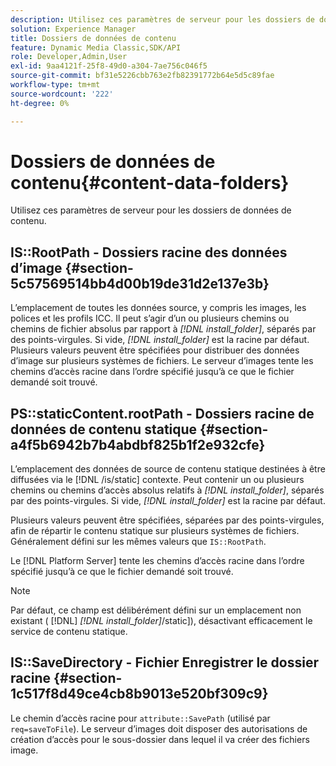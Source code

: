 ```yaml
---
description: Utilisez ces paramètres de serveur pour les dossiers de données de contenu.
solution: Experience Manager
title: Dossiers de données de contenu
feature: Dynamic Media Classic,SDK/API
role: Developer,Admin,User
exl-id: 9aa4121f-25f8-49d0-a304-7ae756c046f5
source-git-commit: bf31e5226cbb763e2fb82391772b64e5d5c89fae
workflow-type: tm+mt
source-wordcount: '222'
ht-degree: 0%

---
```


# Dossiers de données de contenu{#content-data-folders}

Utilisez ces paramètres de serveur pour les dossiers de données de contenu.

## IS::RootPath - Dossiers racine des données d’image {#section-5c57569514bb4d00b19de31d2e137e3b}

L’emplacement de toutes les données source, y compris les images, les polices et les profils ICC. Il peut s’agir d’un ou plusieurs chemins ou chemins de fichier absolus par rapport à *[!DNL install_folder]*, séparés par des points-virgules. Si vide, *[!DNL install_folder]* est la racine par défaut. Plusieurs valeurs peuvent être spécifiées pour distribuer des données d’image sur plusieurs systèmes de fichiers. Le serveur d’images tente les chemins d’accès racine dans l’ordre spécifié jusqu’à ce que le fichier demandé soit trouvé.

## PS::staticContent.rootPath - Dossiers racine de données de contenu statique {#section-a4f5b6942b7b4abdbf825b1f2e932cfe}

L’emplacement des données de source de contenu statique destinées à être diffusées via le [!DNL /is/static] contexte. Peut contenir un ou plusieurs chemins ou chemins d’accès absolus relatifs à *[!DNL install_folder]*, séparés par des points-virgules. Si vide, *[!DNL install_folder]* est la racine par défaut.

Plusieurs valeurs peuvent être spécifiées, séparées par des points-virgules, afin de répartir le contenu statique sur plusieurs systèmes de fichiers. Généralement défini sur les mêmes valeurs que `IS::RootPath`.

Le [!DNL Platform Server] tente les chemins d’accès racine dans l’ordre spécifié jusqu’à ce que le fichier demandé soit trouvé.

>[!NOTE]
>
>Par défaut, ce champ est délibérément défini sur un emplacement non existant ( [!DNL] *[!DNL install_folder]*/static]), désactivant efficacement le service de contenu statique.

## IS::SaveDirectory - Fichier Enregistrer le dossier racine {#section-1c517f8d49ce4cb8b9013e520bf309c9}

Le chemin d’accès racine pour `attribute::SavePath` (utilisé par `req=saveToFile`). Le serveur d’images doit disposer des autorisations de création d’accès pour le sous-dossier dans lequel il va créer des fichiers image.
